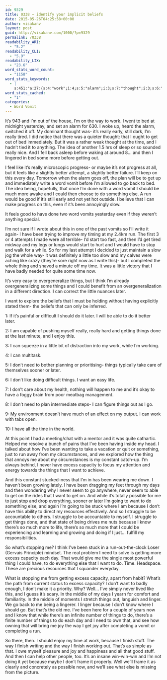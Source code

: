 ```yaml
---
id: 9329
title: 0338 – identify your implicit beliefs
date: 2015-05-26T04:25:58+00:00
author: visakanv
layout: post
guid: http://visakanv.com/1000/?p=9329
permalink: /0338
readability_ARI:
  - "5.2"
readability_CLI:
  - "5.9"
readability_LIX:
  - "23.6"
word_stats_word_count:
  - "1158"
word_stats_keywords:
  - |
    s:451:"a:27:{s:4:"work";i:4;s:5:"alarm";i:3;s:7:"thought";i:3;s:6:"really";i:6;s:4:"time";i:6;s:4:"like";i:5;s:8:"progress";i:3;s:6:"better";i:3;s:5:"write";i:3;s:4:"word";i:3;s:5:"vomit";i:3;s:4:"good";i:3;s:4:"slow";i:3;s:4:"just";i:4;s:6:"little";i:4;s:5:"thing";i:3;s:6:"things";i:11;s:5:"later";i:5;s:4:"want";i:7;s:4:"need";i:4;s:6:"excess";i:4;s:8:"capacity";i:4;s:7:"because";i:5;s:8:"struggle";i:3;s:4:"know";i:3;s:7:"there's";i:4;s:6:"finish";i:3;}";
word_stats_cached:
  - "1"
categories:
  - Word Vomit
---
```

It&#8217;s 943 and I&#8217;m out of the house, I&#8217;m on the way to work. I went to bed at midnight yesterday, and set an alarm for 630. I woke up, heard the alarm, switched it off. My dominant thought was- it&#8217;s really early, still dark, I&#8217;m really tired. I did notice that there was a quieter thought: that I ought to get out of bed immediately. But it was a rather weak thought at the time, and I hadn&#8217;t tied it to anything. The idea of another 1.5 hrs of sleep or so sounded really nice. And I fell back asleep before waking at around 8&#8230; and then I lingered in bed some more before getting out.

I feel like it&#8217;s really microscopic progress- or maybe it&#8217;s not progress at all, but it feels like a slightly better attempt, a slightly better failure. I&#8217;ll keep on this every day. Tomorrow when the alarm goes off, the plan will be to get up and immediately write a word vomit before I&#8217;m allowed to go back to bed. The idea being, hopefully, that once I&#8217;m done with a word vomit I should be much more awake and I could then choose to do something else. A run would be good if it&#8217;s still early and not yet hot outside. I believe that I can make progress on this, even if it&#8217;s been annoyingly slow.

It feels good to have done two word vomits yesterday even if they weren&#8217;t anything special.

I&#8217;m not sure if I wrote about this in one of the past vomits so I&#8217;ll write it again- I have been trying to improve my timing at my 2.4km run. The first 3 or 4 attempts I made were all terrible- I&#8217;d start too fast, and then I&#8217;d get tired midway and my legs or lungs would start to hurt and I would have to stop and walk for a while. So for my last attempt I decided to just maintain a slow jog the whole way- it was definitely a little too slow and my calves were aching like crazy (they&#8217;re sore right now as I write this)- but I completed the whole thing and shaved a minute off my time. It was a little victory that I have badly needed for quite some time now.

It&#8217;s very easy to overgeneralize things, but I think I&#8217;m already overgeneralizing some things and I could benefit from an overgeneralization in a different direction. I can correct the little nuances later.

I want to explore the beliefs that I must be holding without having explicitly stated them- the beliefs that can only be inferred.

1: If it&#8217;s painful or difficult I should do it later. I will be able to do it better later.

2: I am capable of pushing myself really, really hard and getting things done at the last minute, and I enjoy this.

3: I can squeeze in a little bit of distraction into my work, while I&#8217;m working.

4: I can multitask.

5: I don&#8217;t need to bother planning or prioritising- things typically take care of themselves sooner or later.

6: I don&#8217;t like doing difficult things. I want an easy life.

7: I don&#8217;t care about my health, nothing will happen to me and it&#8217;s okay to have a foggy brain from poor meatbag management.

8: I don&#8217;t need to plan intermediate steps- I can figure things out as I go.

9: My environment doesn&#8217;t have much of an effect on my output. I can work with tabs open.

10: I have all the time in the world.

At this point I had a meeting/chat with a mentor and it was quite cathartic. Helped me resolve a bunch of pains that I&#8217;ve been having inside my head. I talked about how I&#8217;ve been wanting to take a vacation or quit or something, just to run away from my circumstances, and we explored how the thing that annoys me about my circumstances is my constant catch-up. I&#8217;m always behind, I never have excess capacity to focus my attention and energy towards the things that I want to achieve.

And this constant stucked-ness that I&#8217;m in has been wearing me down. I haven&#8217;t been growing lately. I have been dragging my feet through my days and then wondering why I never seem to go anywhere, never seem to able to get on the rides that I want to get on. And while it&#8217;s totally possible for me to just stop and drop everything, sooner or later I&#8217;m going to want to do something else, and again I&#8217;m going to be stuck where I am because I don&#8217;t have this ability to direct my resources effectively. And so I struggle to be accountable to others. I struggle to be accountable to myself. I struggle to get things done, and that state of being drives me nuts because I know there&#8217;s so much more to life, there&#8217;s so much more that I could be experiencing and learning and growing and doing if I just&#8230; fulfill my responsibilities.

So what&#8217;s stopping me? I think I&#8217;ve been stuck in a run-out-the-clock Loser (Gervais Principle) mindset. The real problem I need to solve is getting more excess capacity each day. That would give me the single most powerful thing I could have, to do everything else that I want to do. Time. Headspace. These are precious resources that I squander everyday.

What is stopping me from getting excess capacity, apart from habit? What&#8217;s the path from current status to excess capacity? I don&#8217;t want to badly enough, I don&#8217;t make it a priority. Why? Well&#8230; I&#8217;ve simply never lived like this, and I guess it&#8217;s scary. In the middle of my days I yearn for comfort and familiarity. In the middle of moments I stretch things out, languish and linger. We go back to me being a lingerer. I linger because I don&#8217;t know where I should go. But that&#8217;s the old me. I&#8217;ve been here for a couple of years now and I know that while there&#8217;s an infinite number of things to do, there&#8217;s a finite number of things to do each day and I need to own that, and see how owning that will bring me joy the way I get joy after completing a vomit or completing a run.

So there, then. I should enjoy my time at work, because I finish stuff. The way I finish writing and the way I finish working out. That&#8217;s as simple as that. I owe myself pleasure and joy and happiness and all that good stuff. And then I can help other people, too. It&#8217;s an insane win-win-win and I&#8217;m not doing it yet because maybe I don&#8217;t frame it properly. Well we&#8217;ll frame it as clearly and concretely as possible now, and we&#8217;ll see what else is missing from the picture.